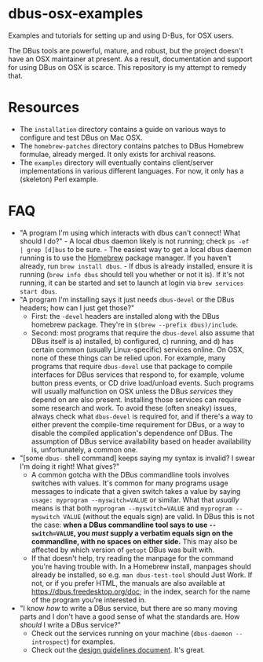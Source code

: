 # dbus-osx-examples

Examples and tutorials for setting up and using D-Bus, for OSX users.

The DBus tools are powerful, mature, and robust, but the project doesn't have an OSX maintainer at present. As a result, documentation and support for using DBus on OSX is scarce. This repository is my attempt to remedy that.

# Resources

- The `installation` directory contains a guide on various ways to configure and test DBus on Mac OSX.
- The `homebrew-patches` directory contains patches to DBus Homebrew formulae, already merged. It only exists for archival reasons. 
- The `examples` directory will eventually contains client/server implementations in various different languages. For now, it only has a (skeleton) Perl example.

# FAQ

- "A program I'm using which interacts with dbus can't connect! What should I do?"
        - A local dbus daemon likely is not running; check `ps -ef | grep [d]bus` to be sure.
        - The easiest way to get a local dbus daemon running is to use the [Homebrew](https://brew.sh/) package manager. If you haven't already, run `brew install dbus`. 
        - If dbus is already installed, ensure it is running (`brew info dbus` should tell you whether or not it is). If it's not running, it can be started and set to launch at login via `brew services start dbus`.
- "A program I'm installing says it just needs `dbus-devel` or the DBus headers; how can I just get those?"
	- First: the `-devel` headers are installed along with the DBus homebrew package. They're in `$(brew --prefix dbus)/include`.
	- Second: most programs that require the `dbus-devel` also assume that DBus itself is a) installed, b) configured, c) running, and d) has certain common (usually Linux-specific) services online. On OSX, none of these things can be relied upon. For example, many programs that require `dbus-devel` use that package to compile interfaces for DBus services that respond to, for example, volume button press events, or CD drive load/unload events. Such programs will usually malfunction on OSX unless the DBus *services* they depend on are also present. Installing those services can require some research and work. To avoid these (often sneaky) issues, always check what `dbus-devel` is required for, and if there's a way to either prevent the compile-time requirement for DBus, or a way to disable the compiled application's dependence onf DBus. The assumption of DBus service availability based on header availability is, unfortunately, a common one.
- "[some `dbus-` shell command] keeps saying my syntax is invalid? I swear I'm doing it right! What gives?"
	- A common gotcha with the DBus commandline tools involves switches with values. It's common for many programs usage messages to indicate that a given switch takes a value by saying `usage: myprogram --myswitch=VALUE` or similar. What that *usually* means is that both `myprogram --myswitch=VALUE` and `myprogram --myswitch VALUE` (without the equals sign) are valid. In DBus this is not the case: **when a DBus commandline tool says to use `--switch=VALUE`, you *must* supply a verbatim equals sign on the commandline, with no spaces on either side.** This may also be affected by which version of `getopt` DBus was built with.
	- If that doesn't help, try reading the manpage for the command you're having trouble with. In a Homebrew install, manpages should already be installed, so e.g. `man dbus-test-tool` should Just Work. If not, or if you prefer HTML, the manuals are also available at https://dbus.freedesktop.org/doc; in the index, search for the name of the program you're interested in.
- "I know *how* to write a DBus service, but there are so many moving parts and I don't have a good sense of what the standards are. How *should* I write a DBus service?"
	- Check out the services running on your machine (`dbus-daemon --introspect`) for examples.
	- Check out the [design guidelines document](https://dbus.freedesktop.org/doc/dbus-api-design.html). It's great.
